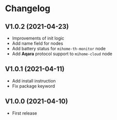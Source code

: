 # Changelog

## V1.0.2 (2021-04-23)

* Improvements of init logic
* Add name field for nodes
* Add battery status for `mihome-th-monitor` node
* Add **Aqara** protocol support to `mihome-cloud` node

## V1.0.1 (2021-04-11)

* Add install instruction
* Fix package keyword

## V1.0.0 (2021-04-10)

* First release
